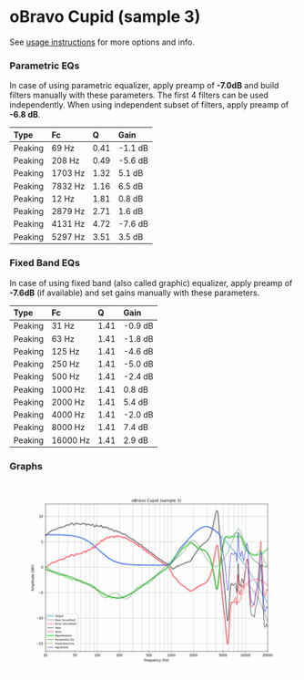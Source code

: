 # oBravo Cupid (sample 3)
See [usage instructions](https://github.com/jaakkopasanen/AutoEq#usage) for more options and info.

### Parametric EQs
In case of using parametric equalizer, apply preamp of **-7.0dB** and build filters manually
with these parameters. The first 4 filters can be used independently.
When using independent subset of filters, apply preamp of **-6.8 dB**.

| Type    | Fc      |    Q | Gain    |
|:--------|:--------|:-----|:--------|
| Peaking | 69 Hz   | 0.41 | -1.1 dB |
| Peaking | 208 Hz  | 0.49 | -5.6 dB |
| Peaking | 1703 Hz | 1.32 | 5.1 dB  |
| Peaking | 7832 Hz | 1.16 | 6.5 dB  |
| Peaking | 12 Hz   | 1.81 | 0.8 dB  |
| Peaking | 2879 Hz | 2.71 | 1.6 dB  |
| Peaking | 4131 Hz | 4.72 | -7.6 dB |
| Peaking | 5297 Hz | 3.51 | 3.5 dB  |

### Fixed Band EQs
In case of using fixed band (also called graphic) equalizer, apply preamp of **-7.6dB**
(if available) and set gains manually with these parameters.

| Type    | Fc       |    Q | Gain    |
|:--------|:---------|:-----|:--------|
| Peaking | 31 Hz    | 1.41 | -0.9 dB |
| Peaking | 63 Hz    | 1.41 | -1.8 dB |
| Peaking | 125 Hz   | 1.41 | -4.6 dB |
| Peaking | 250 Hz   | 1.41 | -5.0 dB |
| Peaking | 500 Hz   | 1.41 | -2.4 dB |
| Peaking | 1000 Hz  | 1.41 | 0.8 dB  |
| Peaking | 2000 Hz  | 1.41 | 5.4 dB  |
| Peaking | 4000 Hz  | 1.41 | -2.0 dB |
| Peaking | 8000 Hz  | 1.41 | 7.4 dB  |
| Peaking | 16000 Hz | 1.41 | 2.9 dB  |

### Graphs
![](./oBravo%20Cupid%20(sample%203).png)